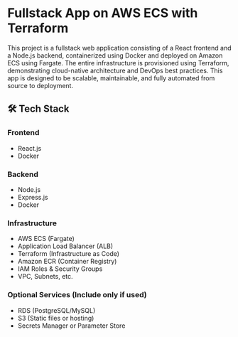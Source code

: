 # Fullstack App on AWS ECS with Terraform

This project is a fullstack web application consisting of a React frontend and a Node.js backend, containerized using Docker and deployed on Amazon ECS using Fargate. The entire infrastructure is provisioned using Terraform, demonstrating cloud-native architecture and DevOps best practices. This app is designed to be scalable, maintainable, and fully automated from source to deployment.

## 🛠️ Tech Stack

### Frontend
- React.js
- Docker

### Backend
- Node.js
- Express.js
- Docker

### Infrastructure
- AWS ECS (Fargate)
- Application Load Balancer (ALB)
- Terraform (Infrastructure as Code)
- Amazon ECR (Container Registry)
- IAM Roles & Security Groups
- VPC, Subnets, etc.

### Optional Services (Include only if used)
- RDS (PostgreSQL/MySQL)
- S3 (Static files or hosting)
- Secrets Manager or Parameter Store

